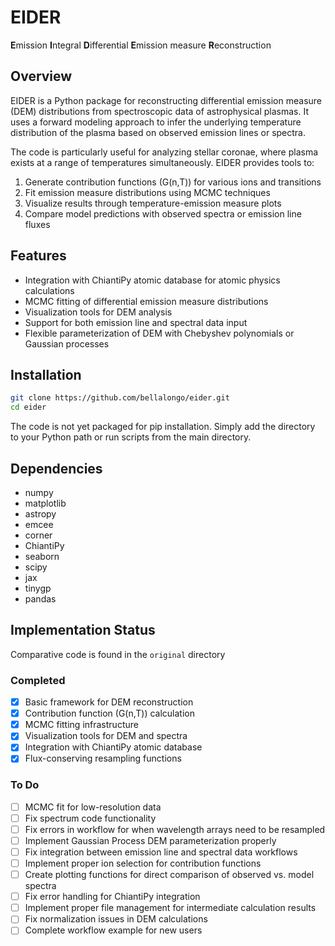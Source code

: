 # EIDER

**E**mission **I**ntegral **D**ifferential **E**mission measure **R**econstruction

## Overview

EIDER is a Python package for reconstructing differential emission measure (DEM) distributions from spectroscopic data of astrophysical plasmas. It uses a forward modeling approach to infer the underlying temperature distribution of the plasma based on observed emission lines or spectra.

The code is particularly useful for analyzing stellar coronae, where plasma exists at a range of temperatures simultaneously. EIDER provides tools to:

1. Generate contribution functions (G(n,T)) for various ions and transitions
2. Fit emission measure distributions using MCMC techniques
3. Visualize results through temperature-emission measure plots
4. Compare model predictions with observed spectra or emission line fluxes

## Features

- Integration with ChiantiPy atomic database for atomic physics calculations
- MCMC fitting of differential emission measure distributions
- Visualization tools for DEM analysis
- Support for both emission line and spectral data input
- Flexible parameterization of DEM with Chebyshev polynomials or Gaussian processes

## Installation

```bash
git clone https://github.com/bellalongo/eider.git
cd eider
```

The code is not yet packaged for pip installation. Simply add the directory to your Python path or run scripts from the main directory.

## Dependencies

- numpy
- matplotlib
- astropy
- emcee
- corner
- ChiantiPy
- seaborn
- scipy
- jax
- tinygp
- pandas

## Implementation Status
Comparative code is found in the `original` directory

### Completed
- [x] Basic framework for DEM reconstruction
- [x] Contribution function (G(n,T)) calculation
- [x] MCMC fitting infrastructure
- [x] Visualization tools for DEM and spectra
- [x] Integration with ChiantiPy atomic database
- [x] Flux-conserving resampling functions

### To Do
- [ ] MCMC fit for low-resolution data
- [ ] Fix spectrum code functionality 
- [ ] Fix errors in workflow for when wavelength arrays need to be resampled
- [ ] Implement Gaussian Process DEM parameterization properly
- [ ] Fix integration between emission line and spectral data workflows
- [ ] Implement proper ion selection for contribution functions
- [ ] Create plotting functions for direct comparison of observed vs. model spectra
- [ ] Fix error handling for ChiantiPy integration
- [ ] Implement proper file management for intermediate calculation results
- [ ] Fix normalization issues in DEM calculations
- [ ] Complete workflow example for new users
